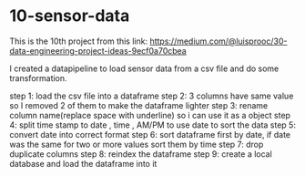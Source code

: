 # 10-sensor-data

This is the 10th project from this link: https://medium.com/@luisprooc/30-data-engineering-project-ideas-9ecf0a70cbea

I created a datapipeline to load sensor data from a csv file and do some transformation.

step 1: load the csv file into a dataframe
step 2: 3 columns have same value so I removed 2 of them to make the dataframe lighter
step 3: rename column name(replace space with underline) so i can use it as a object
step 4: split time stamp to date , time , AM/PM to use date to sort the data
step 5: convert date into correct format
step 6: sort dataframe first by date, if date was the same for two or more values sort them by time
step 7: drop duplicate columns
step 8: reindex the dataframe
step 9: create a local database and load the dataframe into it